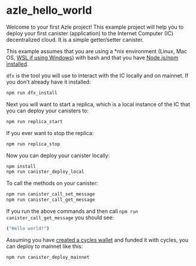 # azle_hello_world

Welcome to your first Azle project! This example project will help you to deploy your first canister (application) to the Internet Computer (IC) decentralized cloud. It is a simple getter/setter canister.

This example assumes that you are using a \*nix environment (Linux, Mac OS, [WSL if using Windows](https://learn.microsoft.com/en-us/windows/wsl/install)) with bash and that you have [Node.js/npm installed](./installation.md#nodejs).

`dfx` is the tool you will use to interact with the IC locally and on mainnet. If you don't already have it installed:

```bash
npm run dfx_install
```

Next you will want to start a replica, which is a local instance of the IC that you can deploy your canisters to:

```bash
npm run replica_start
```

If you ever want to stop the replica:

```bash
npm run replica_stop
```

Now you can deploy your canister locally:

```bash
npm install
npm run canister_deploy_local
```

To call the methods on your canister:

```bash
npm run canister_call_set_message
npm run canister_call_get_message
```

If you run the above commands and then call `npm run canister_call_get_message` you should see:

```bash
("Hello world!")
```

Assuming you have [created a cycles wallet](https://internetcomputer.org/docs/current/developer-docs/quickstart/network-quickstart) and funded it with cycles, you can deploy to mainnet like this:

```bash
npm run canister_deploy_mainnet
```
